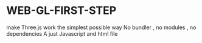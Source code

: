 # WEB-GL-FIRST-STEP

<p>make Three.js work the simplest possible way 
No bundler , no modules , no dependencies 
A just Javascript and html file</p>
